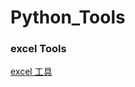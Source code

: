 # Python_Tools


### excel Tools
[excel 工具](https://github.com/lynn-ling/Python_Tools/tree/master/excel)